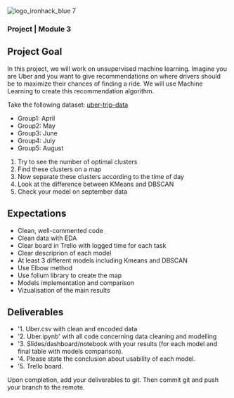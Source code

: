 ![logo_ironhack_blue 7](https://user-images.githubusercontent.com/23629340/40541063-a07a0a8a-601a-11e8-91b5-2f13e4e6b441.png)



### Project | Module 3

## Project Goal
In this project, we will work on unsupervised machine learning. 
Imagine you are Uber and you want to give recommendations on where drivers should be to maximize their chances of finding a ride.
We will use Machine Learning to create this recommendation algorithm.


Take the following dataset: [uber-trip-data](https://github.com/fivethirtyeight/uber-tlc-foil-response/tree/master/uber-trip-data)
- Group1: April
- Group2: May
- Group3: June
- Group4: July
- Group5: August

1. Try to see the number of optimal clusters
2. Find these clusters on a map
3. Now separate these clusters according to the time of day
4. Look at the difference between KMeans and DBSCAN
5. Check your model on september data



## Expectations

- Clean, well-commented code
- Clean data with EDA
- Clear board in Trello with logged time for each task
- Clear descriprion of each model
- At least 3 different models including Kmeans and DBSCAN
- Use Elbow method
- Use folium library to create the map
- Models implementation and comparison
- Vizualisation of the main results


## Deliverables

- '1. Uber.csv with clean and encoded data
- '2. Uber.ipynb' with all code concerning data cleaning and modelling
- '3. Slides/dashboard/notebook with your results (for each model and final table with models comparison).
- '4. Please state the conclusion about usability of each model.
- '5. Trello board.



Upon completion, add your deliverables to git. Then commit git and push your branch to the remote.

